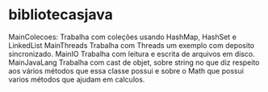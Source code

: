 # bibliotecasjava


MainColecoes:
	Trabalha com coleções usando HashMap, HashSet e LinkedList 
MainThreads
	Trabalha com Threads um exemplo com deposito sincronizado.
MainIO
	Trabalha com leitura e escrita de arquivos em disco.
MainJavaLang
	Trabalha com cast de objet, sobre string no que diz respeito aos vários métodos que essa classe possui e sobre o Math que possui varios métodos que ajudam em calculos.
